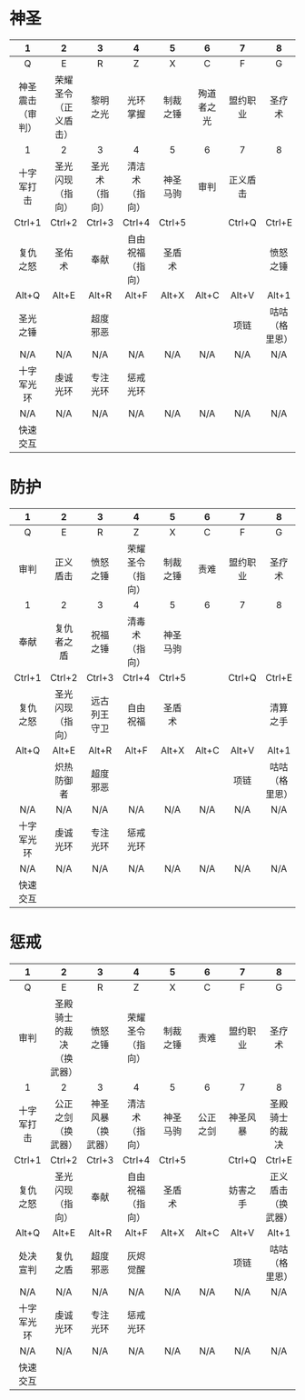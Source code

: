 # 神圣
| 1 | 2 | 3 | 4 | 5 | 6 | 7 | 8 | 9 | 10 | 11 | 12 |
|:-:|:-:|:-:|:-:|:-:|:-:|:-:|:-:|:-:|:-:|:-:|:-:|
| Q | E | R | Z | X | C | F | G | V | Ctrl+F | Ctrl+G | Ctrl+V |
| 神圣震击（审判） | 荣耀圣令（正义盾击） | 黎明之光 | 光环掌握 | 制裁之锤 | 殉道者之光 | 盟约职业 | 圣疗术 | 饰品1 | 盟约通用 | 保护祝福 | 饰品2 |
| 1 | 2 | 3 | 4 | 5 | 6 | 7 | 8 | 9 | 0 | - | = |
| 十字军打击 | 圣光闪现（指向） | 圣光术（指向） | 清洁术（指向） | 神圣马驹 | 审判 | 正义盾击 |  |  |  |  |  |
| Ctrl+1 | Ctrl+2 | Ctrl+3 | Ctrl+4 | Ctrl+5 |  | Ctrl+Q | Ctrl+E | Ctrl+R | Ctrl+Z | Ctrl+X | Ctrl+C |
| 复仇之怒 | 圣佑术 | 奉献 | 自由祝福（指向） | 圣盾术 |  |  | 愤怒之锤 | 牺牲祝福（指向） | 清算之手 |  | 种族技能 |
| Alt+Q | Alt+E | Alt+R | Alt+F | Alt+X | Alt+C | Alt+V | Alt+1 | Alt+2 | Alt+3 | Alt+4 | Alt+5 |
| 圣光之锤 |  | 超度邪恶 |  |  |  | 项链 | 咕咕（格里恩） | 圣光道标 | 信仰道标 | 宽恕 | 救赎 |
| N/A | N/A | N/A | N/A | N/A | N/A | N/A | N/A | N/A | N/A | N/A | N/A |
| 十字军光环 | 虔诚光环 | 专注光环 | 惩戒光环 |  |  |  |  |  |  |  | 静思 |
| N/A | N/A | N/A | N/A | N/A | N/A | N/A | N/A | N/A | N/A | N/A | N/A |
| 快速交互 |  |  |  |  |  |  |  |  |  |  | 未用天赋 |
# 防护
| 1 | 2 | 3 | 4 | 5 | 6 | 7 | 8 | 9 | 10 | 11 | 12 |
|:-:|:-:|:-:|:-:|:-:|:-:|:-:|:-:|:-:|:-:|:-:|:-:|
| Q | E | R | Z | X | C | F | G | V | Ctrl+F | Ctrl+G | Ctrl+V |
| 审判 | 正义盾击 | 愤怒之锤 | 荣耀圣令（指向） | 制裁之锤 | 责难 | 盟约职业 | 圣疗术 | 饰品1 | 盟约通用 | 保护祝福 | 饰品2 |
| 1 | 2 | 3 | 4 | 5 | 6 | 7 | 8 | 9 | 0 | - | = |
| 奉献 | 复仇者之盾 | 祝福之锤 | 清毒术（指向） | 神圣马驹 |  |  |  |  |  |  |  |
| Ctrl+1 | Ctrl+2 | Ctrl+3 | Ctrl+4 | Ctrl+5 |  | Ctrl+Q | Ctrl+E | Ctrl+R | Ctrl+Z | Ctrl+X | Ctrl+C |
| 复仇之怒 | 圣光闪现（指向） | 远古列王守卫 | 自由祝福 | 圣盾术 |  |  | 清算之手 | 牺牲祝福（指向） |  | 盲目之光 | 种族技能 |
| Alt+Q | Alt+E | Alt+R | Alt+F | Alt+X | Alt+C | Alt+V | Alt+1 | Alt+2 | Alt+3 | Alt+4 | Alt+5 |
|  | 炽热防御者 | 超度邪恶 |  |  |  | 项链 | 咕咕（格里恩） |  |  |  | 救赎 |
| N/A | N/A | N/A | N/A | N/A | N/A | N/A | N/A | N/A | N/A | N/A | N/A |
| 十字军光环 | 虔诚光环 | 专注光环 | 惩戒光环 |  |  |  |  |  |  |  | 静思 |
| N/A | N/A | N/A | N/A | N/A | N/A | N/A | N/A | N/A | N/A | N/A | N/A |
| 快速交互 |  |  |  |  |  |  |  |  |  |  | 未用天赋 |
# 惩戒
| 1 | 2 | 3 | 4 | 5 | 6 | 7 | 8 | 9 | 10 | 11 | 12 |
|:-:|:-:|:-:|:-:|:-:|:-:|:-:|:-:|:-:|:-:|:-:|:-:|
| Q | E | R | Z | X | C | F | G | V | Ctrl+F | Ctrl+G | Ctrl+V |
| 审判 | 圣殿骑士的裁决（换武器） | 愤怒之锤 | 荣耀圣令（指向） | 制裁之锤 | 责难 | 盟约职业 | 圣疗术 | 饰品1 | 盟约通用 | 保护祝福 | 饰品2 |
| 1 | 2 | 3 | 4 | 5 | 6 | 7 | 8 | 9 | 0 | - | = |
| 十字军打击 | 公正之剑（换武器） | 神圣风暴（换武器） | 清洁术（指向） | 神圣马驹 | 公正之剑 | 神圣风暴 | 圣殿骑士的裁决 |  |  |  |  |
| Ctrl+1 | Ctrl+2 | Ctrl+3 | Ctrl+4 | Ctrl+5 |  | Ctrl+Q | Ctrl+E | Ctrl+R | Ctrl+Z | Ctrl+X | Ctrl+C |
| 复仇之怒 | 圣光闪现（指向） | 奉献 | 自由祝福（指向） | 圣盾术 |  | 妨害之手 | 正义盾击（换武器） | 牺牲祝福（指向） | 清算之手 | 盲目之光 | 种族技能 |
| Alt+Q | Alt+E | Alt+R | Alt+F | Alt+X | Alt+C | Alt+V | Alt+1 | Alt+2 | Alt+3 | Alt+4 | Alt+5 |
| 处决宣判 | 复仇之盾 | 超度邪恶 | 灰烬觉醒 |  |  | 项链 | 咕咕（格里恩） |  |  |  | 救赎 |
| N/A | N/A | N/A | N/A | N/A | N/A | N/A | N/A | N/A | N/A | N/A | N/A |
| 十字军光环 | 虔诚光环 | 专注光环 | 惩戒光环 |  |  |  |  |  |  |  | 静思 |
| N/A | N/A | N/A | N/A | N/A | N/A | N/A | N/A | N/A | N/A | N/A | N/A |
| 快速交互 |  |  |  |  |  |  |  |  |  |  | 未用天赋 |